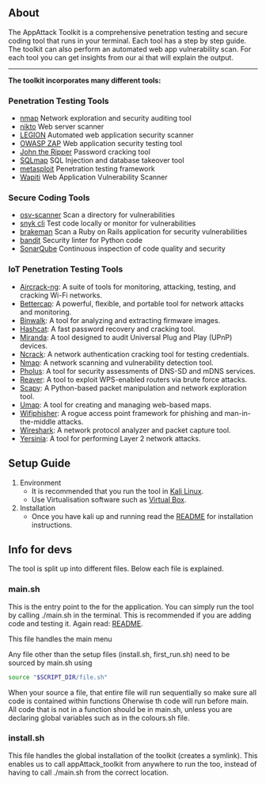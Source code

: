 ## About  

The AppAttack Toolkit is a comprehensive penetration testing and secure coding tool that runs in your terminal. Each tool has a step by step guide. The toolkit can also perform an automated web app vulnerability scan. For each tool you can get insights from our ai that will explain the output.  

---
  
**The toolkit incorporates many different tools:** 
### Penetration Testing Tools 
- [nmap](https://nmap.org/) Network exploration and security auditing tool
- [nikto](https://github.com/sullo/nikto/tree/master) Web server scanner
- [LEGION](https://github.com/Abacus-Group-RTO/legion) Automated web application security scanner
- [OWASP ZAP](https://www.zaproxy.org/) Web application security testing tool
- [John the Ripper](https://www.openwall.com/john/) Password cracking tool
- [SQLmap](https://sqlmap.org/) SQL Injection and database takeover tool
- [metasploit](https://www.metasploit.com/) Penetration testing framework
- [Wapiti](https://wapiti-scanner.github.io/) Web Application Vulnerability Scanner

### Secure Coding Tools
- [osv-scanner](https://github.com/google/osv-scanner) Scan a directory for vulnerabilities  
- [snyk cli](https://snyk.io/) Test code locally or monitor for vulnerabilities    
- [brakeman](https://brakemanscanner.org/) Scan a Ruby on Rails application for security vulnerabilities
- [bandit](https://bandit.readthedocs.io/en/latest/) Security linter for Python code
- [SonarQube](https://www.sonarsource.com/products/sonarqube/) Continuous inspection of code quality and security   

### IoT Penetration Testing Tools
- [Aircrack-ng](https://www.aircrack-ng.org/): A suite of tools for monitoring, attacking, testing, and cracking Wi-Fi networks.
- [Bettercap](https://www.bettercap.org/): A powerful, flexible, and portable tool for network attacks and monitoring.
- [Binwalk](https://github.com/ReFirmLabs/binwalk): A tool for analyzing and extracting firmware images.
- [Hashcat](https://hashcat.net/hashcat/): A fast password recovery and cracking tool.
- [Miranda](https://github.com/FauxFaux/Miranda): A tool designed to audit Universal Plug and Play (UPnP) devices.
- [Ncrack](https://nmap.org/ncrack/): A network authentication cracking tool for testing credentials.
- [Nmap](https://nmap.org/): A network scanning and vulnerability detection tool.
- [Pholus](https://github.com/Pholus/pholus): A tool for security assessments of DNS-SD and mDNS services.
- [Reaver](https://github.com/t6x/reaver-wps-fork-t6x): A tool to exploit WPS-enabled routers via brute force attacks.
- [Scapy](https://scapy.net/): A Python-based packet manipulation and network exploration tool.
- [Umap](https://github.com/umap-project/umap): A tool for creating and managing web-based maps.
- [Wifiphisher](https://wifiphisher.org/): A rogue access point framework for phishing and man-in-the-middle attacks.
- [Wireshark](https://www.wireshark.org/): A network protocol analyzer and packet capture tool.
- [Yersinia](https://github.com/tomac/yersinia): A tool for performing Layer 2 network attacks.


## Setup Guide
1. Environment
   - It is recommended that you run the tool in [Kali Linux](https://www.kali.org/get-kali/#kali-platforms). 
   - Use Virtualisation software such as [Virtual Box](https://www.oracle.com/virtualization/technologies/vm/downloads/virtualbox-downloads.html).
2. Installation
   - Once you have kali up and running read the [README](https://github.com/Ed-ward-Harris/appAttack-automation/blob/main/README.md) for installation instructions.


## Info for devs
The tool is split up into different files. Below each file is explained.
### main.sh
This is the entry point to the for the application. You can simply run the tool by calling ./main.sh in the terminal. This is recommended if you are adding code and testing it. Again read: [README](https://github.com/Ed-ward-Harris/appAttack-automation/blob/main/README.md).

This file handles the main menu

Any file other than the setup files (install.sh, first_run.sh) need to be sourced by main.sh using

```bash
source "$SCRIPT_DIR/file.sh"
```
When your source a file, that entire file will run sequentially so make sure all code is contained within functions Oherwise th code will run before main. All code that is not in a function should be in main.sh, unless you are declaring global variables such as in the colours.sh file.

### install.sh
This file handles the global installation of the toolkit (creates a symlink). This enables us to call appAttack_toolkit from anywhere to run the too, instead of having to call ./main.sh from the correct location.






















































